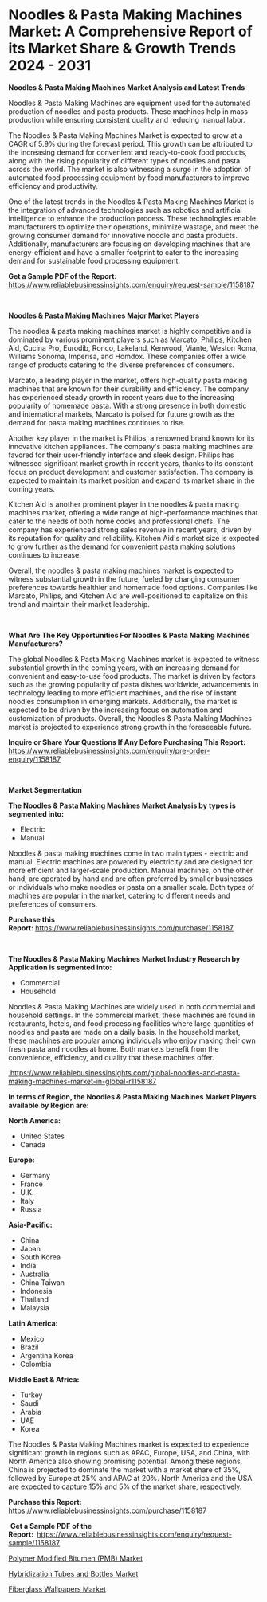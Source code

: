 <p><h1>Noodles & Pasta Making Machines Market: A Comprehensive Report of its Market Share & Growth Trends 2024 - 2031</h1></p><p><strong>Noodles & Pasta Making Machines Market Analysis and Latest Trends</strong></p>
<p><p>Noodles & Pasta Making Machines are equipment used for the automated production of noodles and pasta products. These machines help in mass production while ensuring consistent quality and reducing manual labor.</p><p>The Noodles & Pasta Making Machines Market is expected to grow at a CAGR of 5.9% during the forecast period. This growth can be attributed to the increasing demand for convenient and ready-to-cook food products, along with the rising popularity of different types of noodles and pasta across the world. The market is also witnessing a surge in the adoption of automated food processing equipment by food manufacturers to improve efficiency and productivity.</p><p>One of the latest trends in the Noodles & Pasta Making Machines Market is the integration of advanced technologies such as robotics and artificial intelligence to enhance the production process. These technologies enable manufacturers to optimize their operations, minimize wastage, and meet the growing consumer demand for innovative noodle and pasta products. Additionally, manufacturers are focusing on developing machines that are energy-efficient and have a smaller footprint to cater to the increasing demand for sustainable food processing equipment.</p></p>
<p><strong>Get a Sample PDF of the Report:&nbsp;</strong> <a href="https://www.reliablebusinessinsights.com/enquiry/request-sample/1158187">https://www.reliablebusinessinsights.com/enquiry/request-sample/1158187</a></p>
<p>&nbsp;</p>
<p><strong>Noodles & Pasta Making Machines Major Market Players</strong></p>
<p><p>The noodles & pasta making machines market is highly competitive and is dominated by various prominent players such as Marcato, Philips, Kitchen Aid, Cucina Pro, Eurodib, Ronco, Lakeland, Kenwood, Viante, Weston Roma, Williams Sonoma, Imperisa, and Homdox. These companies offer a wide range of products catering to the diverse preferences of consumers.</p><p>Marcato, a leading player in the market, offers high-quality pasta making machines that are known for their durability and efficiency. The company has experienced steady growth in recent years due to the increasing popularity of homemade pasta. With a strong presence in both domestic and international markets, Marcato is poised for future growth as the demand for pasta making machines continues to rise.</p><p>Another key player in the market is Philips, a renowned brand known for its innovative kitchen appliances. The company's pasta making machines are favored for their user-friendly interface and sleek design. Philips has witnessed significant market growth in recent years, thanks to its constant focus on product development and customer satisfaction. The company is expected to maintain its market position and expand its market share in the coming years.</p><p>Kitchen Aid is another prominent player in the noodles & pasta making machines market, offering a wide range of high-performance machines that cater to the needs of both home cooks and professional chefs. The company has experienced strong sales revenue in recent years, driven by its reputation for quality and reliability. Kitchen Aid's market size is expected to grow further as the demand for convenient pasta making solutions continues to increase.</p><p>Overall, the noodles & pasta making machines market is expected to witness substantial growth in the future, fueled by changing consumer preferences towards healthier and homemade food options. Companies like Marcato, Philips, and Kitchen Aid are well-positioned to capitalize on this trend and maintain their market leadership.</p></p>
<p>&nbsp;</p>
<p><strong>What Are The Key Opportunities For Noodles & Pasta Making Machines Manufacturers?</strong></p>
<p><p>The global Noodles & Pasta Making Machines market is expected to witness substantial growth in the coming years, with an increasing demand for convenient and easy-to-use food products. The market is driven by factors such as the growing popularity of pasta dishes worldwide, advancements in technology leading to more efficient machines, and the rise of instant noodles consumption in emerging markets. Additionally, the market is expected to be driven by the increasing focus on automation and customization of products. Overall, the Noodles & Pasta Making Machines market is projected to experience strong growth in the foreseeable future.</p></p>
<p><strong>Inquire or Share Your Questions If Any Before Purchasing This Report:</strong> <a href="https://www.reliablebusinessinsights.com/enquiry/pre-order-enquiry/1158187">https://www.reliablebusinessinsights.com/enquiry/pre-order-enquiry/1158187</a></p>
<p>&nbsp;</p>
<p><strong>Market Segmentation</strong></p>
<p><strong>The Noodles & Pasta Making Machines Market Analysis by types is segmented into:</strong></p>
<p><ul><li>Electric</li><li>Manual</li></ul></p>
<p><p>Noodles & pasta making machines come in two main types - electric and manual. Electric machines are powered by electricity and are designed for more efficient and larger-scale production. Manual machines, on the other hand, are operated by hand and are often preferred by smaller businesses or individuals who make noodles or pasta on a smaller scale. Both types of machines are popular in the market, catering to different needs and preferences of consumers.</p></p>
<p><strong>Purchase this Report:&nbsp;</strong><a href="https://www.reliablebusinessinsights.com/purchase/1158187">https://www.reliablebusinessinsights.com/purchase/1158187</a></p>
<p>&nbsp;</p>
<p><strong>The Noodles & Pasta Making Machines Market Industry Research by Application is segmented into:</strong></p>
<p><ul><li>Commercial</li><li>Household</li></ul></p>
<p><p>Noodles & Pasta Making Machines are widely used in both commercial and household settings. In the commercial market, these machines are found in restaurants, hotels, and food processing facilities where large quantities of noodles and pasta are made on a daily basis. In the household market, these machines are popular among individuals who enjoy making their own fresh pasta and noodles at home. Both markets benefit from the convenience, efficiency, and quality that these machines offer.</p></p>
<p><a href="https://www.reliablebusinessinsights.com/global-noodles-and-pasta-making-machines-market-in-global-r1158187">&nbsp;https://www.reliablebusinessinsights.com/global-noodles-and-pasta-making-machines-market-in-global-r1158187</a></p>
<p><strong>In terms of Region, the Noodles & Pasta Making Machines Market Players available by Region are:</strong></p>
<p>
    <p> <strong> North America: </strong>
        <ul>
            <li>United States</li>
            <li>Canada</li>
        </ul>
        </p> 
    <p> <strong> Europe: </strong>
        <ul>
            <li>Germany</li>
            <li>France</li>
            <li>U.K.</li>
            <li>Italy</li>
            <li>Russia</li>
        </ul>
        </p> 
    <p> <strong> Asia-Pacific: </strong>
        <ul>
            <li>China</li>
            <li>Japan</li>
            <li>South Korea</li>
            <li>India</li>
            <li>Australia</li>
            <li>China Taiwan</li>
            <li>Indonesia</li>
            <li>Thailand</li>
            <li>Malaysia</li>
        </ul>
        </p> 
    <p> <strong> Latin America: </strong>
        <ul>
            <li>Mexico</li>
            <li>Brazil</li>
            <li>Argentina Korea</li>
            <li>Colombia</li>
        </ul>
        </p> 
    <p> <strong> Middle East & Africa: </strong>
        <ul>
            <li>Turkey</li>
            <li>Saudi</li>
            <li>Arabia</li>
            <li>UAE</li>
            <li>Korea</li>
        </ul>
    </p>
    </p>
<p><p>The Noodles & Pasta Making Machines market is expected to experience significant growth in regions such as APAC, Europe, USA, and China, with North America also showing promising potential. Among these regions, China is projected to dominate the market with a market share of 35%, followed by Europe at 25% and APAC at 20%. North America and the USA are expected to capture 15% and 5% of the market share, respectively.</p></p>
<p><strong>Purchase this Report: </strong><a href="https://www.reliablebusinessinsights.com/purchase/1158187">https://www.reliablebusinessinsights.com/purchase/1158187</a></p>
<p>&nbsp;<strong>Get a Sample PDF of the Report:&nbsp;&nbsp;</strong><a href="https://www.reliablebusinessinsights.com/enquiry/request-sample/1158187">https://www.reliablebusinessinsights.com/enquiry/request-sample/1158187</a></p>
<p><strong></strong></p>
<p><p><a href="https://www.linkedin.com/pulse/polymer-modified-bitumen-pmb-market-share-amp-analysis-growth-p9tvc">Polymer Modified Bitumen (PMB) Market</a></p><p><a href="https://www.linkedin.com/pulse/hybridization-tubes-bottles-industry-analysis-report-its-market-pdknf">Hybridization Tubes and Bottles Market</a></p><p><a href="https://www.linkedin.com/pulse/fiberglass-wallpapers-market-outlook-forecast-from-2024-2031-xlv8f">Fiberglass Wallpapers Market</a></p></p>